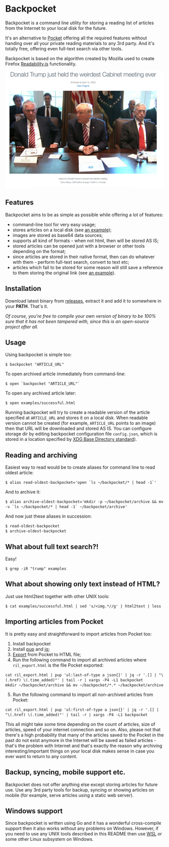 # Backpocket

Backpocket is a command line utility for storing a reading list
of articles from the Internet to your local disk for the future.

It's an alternative to [Pocket](https://getpocket.com/) offering all the
required features without handing over all your private reading materials to
any 3rd party. And it's totally free, offering even full-text search via other
tools.

Backpocket is based on the algorithm created by Mozilla used to create Firefox
[Readability.js](https://github.com/mozilla/readability) functionality.

![successful.png](examples/successful.png)

## Features

Backpocket aims to be as simple as possible while offering a lot of features:

* command-line tool for very easy usage;
* stores articles on a local disk (see [an example](https://rawcdn.githack.com/jarmo/backpocket/696d581a0124517dc8dd1eaffc389c8c0df6c36a/examples/successful.html));
* images are stored as base64 data sources;
* supports all kind of formats - when not html, then will be stored AS IS;
* stored articles can be opened just with a browser or other tools depending on the format;
* since articles are stored in their native format, then can do whatever with them - perform full-text search, convert to text etc;
* articles which fail to be stored for some reason will still save a reference to them storing the original link (see [an example](https://rawcdn.githack.com/jarmo/backpocket/696d581a0124517dc8dd1eaffc389c8c0df6c36a/examples/failed.html)).


## Installation

Download latest binary from [releases](https://github.com/jarmo/backpocket/releases), extract it and add it to somewhere in your **PATH**. That's it.

*Of course, you're free to compile your own version of binary to be 100% sure that it has not been tampered with, since this is an open-source project after all.*


## Usage

Using backpocket is simple too:

```
$ backpocket "ARTICLE_URL"
```

To open archived article immediately from command-line:

```
$ open `backpocket "ARTICLE_URL"`
```

To open any archived article later:

```
$ open examples/successful.html
```

Running backpocket will try to create a readable version of the article specified at `ARTICLE_URL` and stores it on a local disk.
When readable version cannot be created (for example, `ARTICLE_URL` points to an image) then that URL will be downloaded and stored AS IS.
You can configure storage dir by editing backpocket configuration file `config.json`, which is stored in a location specified by [XDG Base Directory standard](https://standards.freedesktop.org/basedir-spec/basedir-spec-latest.html)).


## Reading and archiving

Easiest way to read would be to create aliases for command line to read oldest article:

```
$ alias read-oldest-backpocket='open `ls ~/backpocket/* | head -1`'
```

And to archive it:

```
$ alias archive-oldest-backpocket='mkdir -p ~/backpocket/archive && mv -v `ls ~/backpocket/* | head -1` ~/backpocket/archive'
```

And now just these aliases in succession:

```
$ read-oldest-backpocket
$ archive-oldest-backpocket
```


## What about full text search?!

Easy!

```
$ grep -iR "trump" examples
```


## What about showing only text instead of HTML?

Just use html2text together with other UNIX tools:

```
$ cat examples/successful.html | sed 's/<img.*//g' | html2text | less
```


## Importing articles from Pocket

It is pretty easy and straightforward to import articles from Pocket too:

1. Install backpocket
2. Install [pup](https://github.com/EricChiang/pup) and [jq](https://stedolan.github.io/jq/);
3. [Export](https://getpocket.com/export) from Pocket to HTML file; 
4. Run the following command to import all archived articles where `ril_export.html` is the file Pocket exported:
```
cat ril_export.html | pup 'ul:last-of-type a json{}' | jq -r '.[] | "\(.href) \(.time_added)"' | tail -r | xargs -P4 -L1 backpocket
mkdir ~/backpocket/archive && mv ~/backpocket/*.* ~/backpocket/archive
```
5. Run the following command to import all non-archived articles from Pocket:
```
cat ril_export.html | pup 'ul:first-of-type a json{}' | jq -r '.[] | "\(.href) \(.time_added)"' | tail -r | xargs -P4 -L1 backpocket
```

This all might take some time depending on the count of articles, size of
articles, speed of your internet connection and so on. Also, please not that
there's a high probability that many of the articles saved to the Pocket in the
past do not exist anymore in the Internet will be saved as failed articles - that's the problem with Internet and that's exactly the reason why archiving interesting/important things on your local disk makes sense in case you ever
want to return to any content.


## Backup, syncing, mobile support etc.

Backpocket does not offer anything else except storing articles for future use.
Use any 3rd party tools for backup, syncing or showing articles on mobile (for
example, serve articles using a static web server).


## Windows support

Since backpocket is written using Go and it has a wonderful cross-compile
support then it also works without any problems on Windows. However, if you
need to use any UNIX tools described in this README then use [WSL](https://docs.microsoft.com/en-us/windows/wsl/install-win10) or some
other Linux subsystem on Windows.
